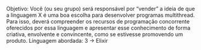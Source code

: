 Objetivo:
Você (ou seu grupo) será responsável por “vender” a ideia de que a linguagem X é uma boa escolha para desenvolver programas multithread. Para isso, deverá compreender os recursos de programação concorrente oferecidos por essa linguagem e apresentar esse conhecimento de forma criativa, envolvente e convincente, como se estivesse promovendo um produto.
Linguagem abordada: 3 → Elixir

